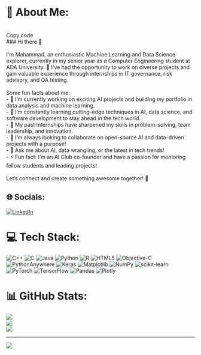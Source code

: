 # 💫 About Me:
<br>Copy code<br>### Hi there 👋<br><br>I'm Mahammad, an enthusiastic Machine Learning and Data Science explorer, currently in my senior year as a Computer Engineering student at ADA University. 🚀 I've had the opportunity to work on diverse projects and gain valuable experience through internships in IT governance, risk advisory, and QA testing. <br><br>Some fun facts about me:<br>- 🔭 I’m currently working on exciting AI projects and building my portfolio in data analysis and machine learning.<br>- 🌱 I’m constantly learning cutting-edge techniques in AI, data science, and software development to stay ahead in the tech world.<br>- 💼 My past internships have sharpened my skills in problem-solving, team leadership, and innovation.<br>- 👯 I’m always looking to collaborate on open-source AI and data-driven projects with a purpose!<br>- 💬 Ask me about AI, data wrangling, or the latest in tech trends!<br>- ⚡ Fun fact: I’m an AI Club co-founder and have a passion for mentoring fellow students and leading projects!<br><br>Let’s connect and create something awesome together! 🚀


## 🌐 Socials:
[![LinkedIn](https://img.shields.io/badge/LinkedIn-%230077B5.svg?logo=linkedin&logoColor=white)](https://linkedin.com/in/https://www.linkedin.com/in/mahammad-mahmudov-001668228/) 

# 💻 Tech Stack:
![C++](https://img.shields.io/badge/c++-%2300599C.svg?style=for-the-badge&logo=c%2B%2B&logoColor=white) ![C](https://img.shields.io/badge/c-%2300599C.svg?style=for-the-badge&logo=c&logoColor=white) ![Java](https://img.shields.io/badge/java-%23ED8B00.svg?style=for-the-badge&logo=openjdk&logoColor=white) ![Python](https://img.shields.io/badge/python-3670A0?style=for-the-badge&logo=python&logoColor=ffdd54) ![R](https://img.shields.io/badge/r-%23276DC3.svg?style=for-the-badge&logo=r&logoColor=white) ![HTML5](https://img.shields.io/badge/html5-%23E34F26.svg?style=for-the-badge&logo=html5&logoColor=white) ![Objective-C](https://img.shields.io/badge/OBJECTIVE--C-%233A95E3.svg?style=for-the-badge&logo=apple&logoColor=white) ![PythonAnywhere](https://img.shields.io/badge/pythonanywhere-%232F9FD7.svg?style=for-the-badge&logo=pythonanywhere&logoColor=151515) ![Keras](https://img.shields.io/badge/Keras-%23D00000.svg?style=for-the-badge&logo=Keras&logoColor=white) ![Matplotlib](https://img.shields.io/badge/Matplotlib-%23ffffff.svg?style=for-the-badge&logo=Matplotlib&logoColor=black) ![NumPy](https://img.shields.io/badge/numpy-%23013243.svg?style=for-the-badge&logo=numpy&logoColor=white) ![scikit-learn](https://img.shields.io/badge/scikit--learn-%23F7931E.svg?style=for-the-badge&logo=scikit-learn&logoColor=white) ![PyTorch](https://img.shields.io/badge/PyTorch-%23EE4C2C.svg?style=for-the-badge&logo=PyTorch&logoColor=white) ![TensorFlow](https://img.shields.io/badge/TensorFlow-%23FF6F00.svg?style=for-the-badge&logo=TensorFlow&logoColor=white) ![Pandas](https://img.shields.io/badge/pandas-%23150458.svg?style=for-the-badge&logo=pandas&logoColor=white) ![Plotly](https://img.shields.io/badge/Plotly-%233F4F75.svg?style=for-the-badge&logo=plotly&logoColor=white)
# 📊 GitHub Stats:
![](https://github-readme-stats.vercel.app/api?username=MahammadMahmudov23&theme=dark&hide_border=false&include_all_commits=false&count_private=false)<br/>
![](https://github-readme-streak-stats.herokuapp.com/?user=MahammadMahmudov23&theme=dark&hide_border=false)<br/>
![](https://github-readme-stats.vercel.app/api/top-langs/?username=MahammadMahmudov23&theme=dark&hide_border=false&include_all_commits=false&count_private=false&layout=compact)

---
[![](https://visitcount.itsvg.in/api?id=MahammadMahmudov23&icon=0&color=0)](https://visitcount.itsvg.in)

<!-- Proudly created with GPRM ( https://gprm.itsvg.in ) -->

